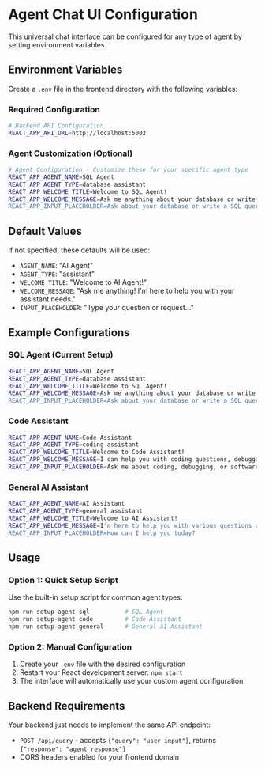 # Agent Chat UI Configuration

This universal chat interface can be configured for any type of agent by setting environment variables.

## Environment Variables

Create a `.env` file in the frontend directory with the following variables:

### Required Configuration
```bash
# Backend API Configuration
REACT_APP_API_URL=http://localhost:5002
```

### Agent Customization (Optional)
```bash
# Agent Configuration - Customize these for your specific agent type
REACT_APP_AGENT_NAME=SQL Agent
REACT_APP_AGENT_TYPE=database assistant
REACT_APP_WELCOME_TITLE=Welcome to SQL Agent!
REACT_APP_WELCOME_MESSAGE=Ask me anything about your database or write SQL queries. I'm here to help!
REACT_APP_INPUT_PLACEHOLDER=Ask about your database or write a SQL query...
```

## Default Values

If not specified, these defaults will be used:
- `AGENT_NAME`: "AI Agent"
- `AGENT_TYPE`: "assistant"
- `WELCOME_TITLE`: "Welcome to AI Agent!"
- `WELCOME_MESSAGE`: "Ask me anything! I'm here to help you with your assistant needs."
- `INPUT_PLACEHOLDER`: "Type your question or request..."

## Example Configurations

### SQL Agent (Current Setup)
```bash
REACT_APP_AGENT_NAME=SQL Agent
REACT_APP_AGENT_TYPE=database assistant
REACT_APP_WELCOME_TITLE=Welcome to SQL Agent!
REACT_APP_WELCOME_MESSAGE=Ask me anything about your database or write SQL queries. I'm here to help!
REACT_APP_INPUT_PLACEHOLDER=Ask about your database or write a SQL query...
```

### Code Assistant
```bash
REACT_APP_AGENT_NAME=Code Assistant
REACT_APP_AGENT_TYPE=coding assistant
REACT_APP_WELCOME_TITLE=Welcome to Code Assistant!
REACT_APP_WELCOME_MESSAGE=I can help you with coding questions, debugging, and writing better code!
REACT_APP_INPUT_PLACEHOLDER=Ask me about coding, debugging, or software development...
```



### General AI Assistant
```bash
REACT_APP_AGENT_NAME=AI Assistant
REACT_APP_AGENT_TYPE=general assistant
REACT_APP_WELCOME_TITLE=Welcome to AI Assistant!
REACT_APP_WELCOME_MESSAGE=I'm here to help you with various questions and tasks!
REACT_APP_INPUT_PLACEHOLDER=How can I help you today?
```

## Usage

### Option 1: Quick Setup Script
Use the built-in setup script for common agent types:
```bash
npm run setup-agent sql          # SQL Agent
npm run setup-agent code         # Code Assistant  
npm run setup-agent general      # General AI Assistant
```

### Option 2: Manual Configuration
1. Create your `.env` file with the desired configuration
2. Restart your React development server: `npm start`
3. The interface will automatically use your custom agent configuration

## Backend Requirements

Your backend just needs to implement the same API endpoint:
- `POST /api/query` - accepts `{"query": "user input"}`, returns `{"response": "agent response"}`
- CORS headers enabled for your frontend domain 